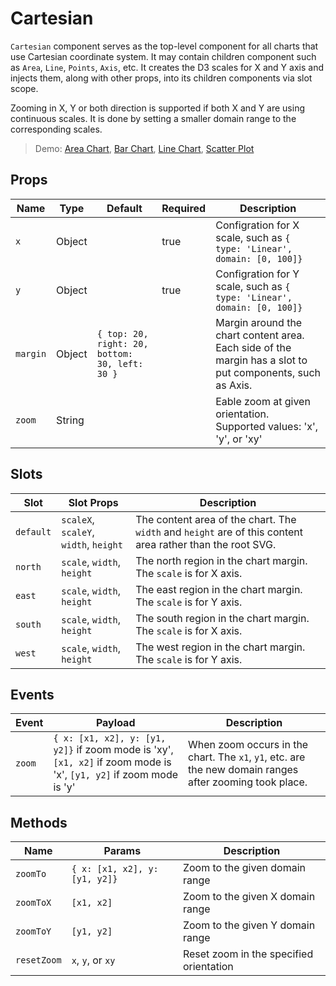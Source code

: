 # Cartesian

`Cartesian` component serves as the top-level component for all charts that use Cartesian coordinate system. It may contain children component such as `Area`, `Line`, `Points`, `Axis`, etc. It creates the D3 scales for X and Y axis and injects them, along with other props, into its children components via slot scope.

Zooming in X, Y or both direction is supported if both X and Y are using continuous scales. It is done by setting a smaller domain range to the corresponding scales.

> Demo: [Area Chart](/gallery/AreaChart), [Bar Chart](/gallery/BarChart), [Line Chart](/gallery/LineChart), [Scatter Plot](/gallery/ScatterPlot)

## Props

Name             | Type       | Default      | Required | Description
---------------- | ---------- | ------------ | -------- | -----------------------
`x`              | Object     |              | true     | Configration for X scale, such as `{ type: 'Linear', domain: [0, 100]}`
`y`              | Object     |              | true     | Configration for Y scale, such as `{ type: 'Linear', domain: [0, 100]}`
`margin`         | Object     | `{ top: 20, right: 20, bottom: 30, left: 30 }` |          | Margin around the chart content area. Each side of the margin has a slot to put components, such as Axis.
`zoom`           | String     |              |          | Eable zoom at given orientation. Supported values: 'x', 'y', or 'xy'

## Slots

Slot             | Slot Props       | Description
---------------- | ---------------- | -----------------------
`default`        | `scaleX`, `scaleY`, `width`, `height` | The content area of the chart. The `width` and `height` are of this content area rather than the root SVG.
`north`          | `scale`, `width`, `height` | The north region in the chart margin. The `scale` is for X axis.
`east`           | `scale`, `width`, `height` | The east region in the chart margin. The `scale` is for Y axis.
`south`          | `scale`, `width`, `height` | The south region in the chart margin. The `scale` is for X axis.
`west`           | `scale`, `width`, `height` | The west region in the chart margin. The `scale` is for Y axis.

## Events

Event            | Payload         | Description
---------------- | --------------- | -----------------------
`zoom`           | `{ x: [x1, x2], y: [y1, y2]}` if zoom mode is 'xy', `[x1, x2]` if zoom mode is 'x', `[y1, y2]` if zoom mode is 'y' | When zoom occurs in the chart. The `x1`, `y1`, etc. are the new domain ranges after zooming took place.

## Methods

Name             | Params            | Description
---------------- | ----------------- | -----------------------
`zoomTo`         | `{ x: [x1, x2], y: [y1, y2]}` | Zoom to the given domain range
`zoomToX`        | `[x1, x2]`        | Zoom to the given X domain range
`zoomToY`        | `[y1, y2]`        | Zoom to the given Y domain range
`resetZoom`      | `x`, `y`, or `xy` | Reset zoom in the specified orientation
